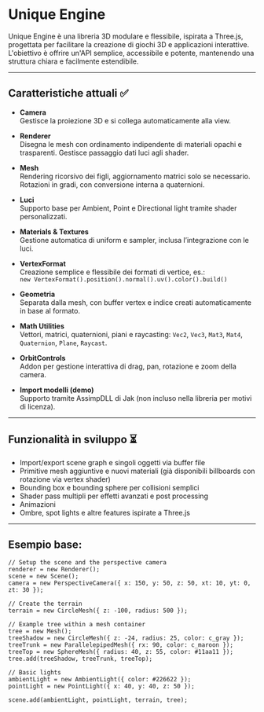 # Unique Engine

Unique Engine è una libreria 3D modulare e flessibile, ispirata a Three.js, progettata per facilitare la creazione di giochi 3D e applicazioni interattive.  
L'obiettivo è offrire un'API semplice, accessibile e potente, mantenendo una struttura chiara e facilmente estendibile.

---

## Caratteristiche attuali ✅

- **Camera**  
  Gestisce la proiezione 3D e si collega automaticamente alla view.

- **Renderer**  
  Disegna le mesh con ordinamento indipendente di materiali opachi e trasparenti. Gestisce passaggio dati luci agli shader.

- **Mesh**  
  Rendering ricorsivo dei figli, aggiornamento matrici solo se necessario. Rotazioni in gradi, con conversione interna a quaternioni.

- **Luci**  
  Supporto base per Ambient, Point e Directional light tramite shader personalizzati.

- **Materials & Textures**  
  Gestione automatica di uniform e sampler, inclusa l’integrazione con le luci.

- **VertexFormat**  
  Creazione semplice e flessibile dei formati di vertice, es.:  
  `new VertexFormat().position().normal().uv().color().build()`

- **Geometria**  
  Separata dalla mesh, con buffer vertex e indice creati automaticamente in base al formato.

- **Math Utilities**  
  Vettori, matrici, quaternioni, piani e raycasting: `Vec2`, `Vec3`, `Mat3`, `Mat4`, `Quaternion`, `Plane`, `Raycast`.

- **OrbitControls**  
  Addon per gestione interattiva di drag, pan, rotazione e zoom della camera.

- **Import modelli (demo)**  
  Supporto tramite AssimpDLL di Jak (non incluso nella libreria per motivi di licenza).

---

## Funzionalità in sviluppo ⏳

- Import/export scene graph e singoli oggetti via buffer file
- Primitive mesh aggiuntive e nuovi materiali (già disponibili billboards con rotazione via vertex shader)
- Bounding box e bounding sphere per collisioni semplici
- Shader pass multipli per effetti avanzati e post processing
- Animazioni
- Ombre, spot lights e altre features ispirate a Three.js

---

## Esempio base:

```gml
// Setup the scene and the perspective camera
renderer = new Renderer();
scene = new Scene();
camera = new PerspectiveCamera({ x: 150, y: 50, z: 50, xt: 10, yt: 0, zt: 30 });

// Create the terrain
terrain = new CircleMesh({ z: -100, radius: 500 });

// Example tree within a mesh container
tree = new Mesh();
treeShadow = new CircleMesh({ z: -24, radius: 25, color: c_gray });
treeTrunk = new ParallelepipedMesh({ rx: 90, color: c_maroon });
treeTop = new SphereMesh({ radius: 40, z: 55, color: #11aa11 });
tree.add(treeShadow, treeTrunk, treeTop);

// Basic lights
ambientLight = new AmbientLight({ color: #226622 });
pointLight = new PointLight({ x: 40, y: 40, z: 50 });

scene.add(ambientLight, pointLight, terrain, tree);
```
